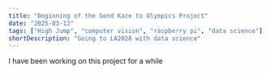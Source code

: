 ```yaml
---
title: "Beginning of the Send Kaze to Olympics Project"
date: "2025-03-13"
tags: ["High Jump", "computer vision", "raspberry pi", "data science"]
shortDescription: "Going to LA2028 with data science"
---
```


I have been working on this project for a while

